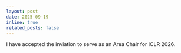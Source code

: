 ```yaml
---
layout: post
date: 2025-09-19
inline: true
related_posts: false
---
```

I have accepted the inviation to serve as an Area Chair for ICLR 2026.